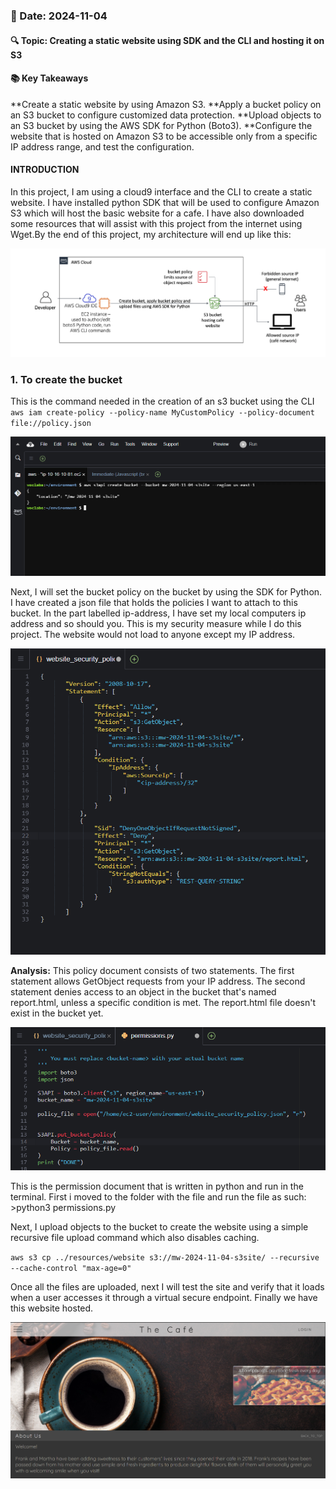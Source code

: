 ### 📅 Date: 2024-11-04

#### 🔍 Topic: Creating a static website using SDK and the CLI and hosting it on S3

#### 📚 Key Takeaways

**Create a static website by using Amazon S3.
**Apply a bucket policy on an S3 bucket to configure customized data protection.
**Upload objects to an S3 bucket by using the AWS SDK for Python (Boto3).
**Configure the website that is hosted on Amazon S3 to be accessible only from a specific IP address range, and test the configuration.

#### INTRODUCTION

In this project, I am using a cloud9 interface and the CLI to create a static website. I have installed python SDK that will be used to configure Amazon S3 which will host the basic website for a cafe. I have also downloaded some resources that will assist with this project from the internet using Wget.By the end of this project, my architecture will end up like this:

![My architecture](<IMAGES/Screenshot 2024-11-04 123046.png>)

### 1. To create the bucket

This is the command needed in the creation of an s3 bucket using the CLI
`aws iam create-policy --policy-name MyCustomPolicy --policy-document file://policy.json`

![Creation of the bucket via CLI](<IMAGES/Screenshot 2024-11-04 124114.png>)

Next, I will set the bucket policy on the bucket by using the SDK for Python.
I have created a json file that holds the policies I want to attach to this bucket. In the part labelled ip-address, I have set my local computers ip address and so should you. This is my security measure while I do this project. The website would not load to anyone except my IP address.

![Policy document in json](<IMAGES/Screenshot 2024-11-04 125515.png>)

**Analysis:** This policy document consists of two statements. The first statement allows GetObject requests from your IP address. The second statement denies access to an object in the bucket that's named report.html, unless a specific condition is met. The report.html file doesn't exist in the bucket yet.

![python file-permissions](<IMAGES/Screenshot 2024-11-04 130311.png>)

This is the permission document that is written in python and run in the terminal. First i moved to the folder with the file and run the file as such: >python3 permissions.py

Next, I upload objects to the bucket to create the website using a simple recursive file upload command which also disables caching.

`aws s3 cp ../resources/website s3://mw-2024-11-04-s3site/ --recursive --cache-control "max-age=0"`

Once all the files are uploaded, next I will test the site and verify that it loads when a user accesses it through a virtual secure endpoint.
Finally we have this website hosted.

![Hosted Website](<IMAGES/Screenshot 2024-11-04 134047.png>)

